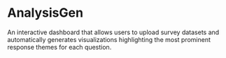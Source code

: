 # AnalysisGen
An interactive dashboard that allows users to upload survey datasets and automatically generates visualizations highlighting the most prominent response themes for each question.
